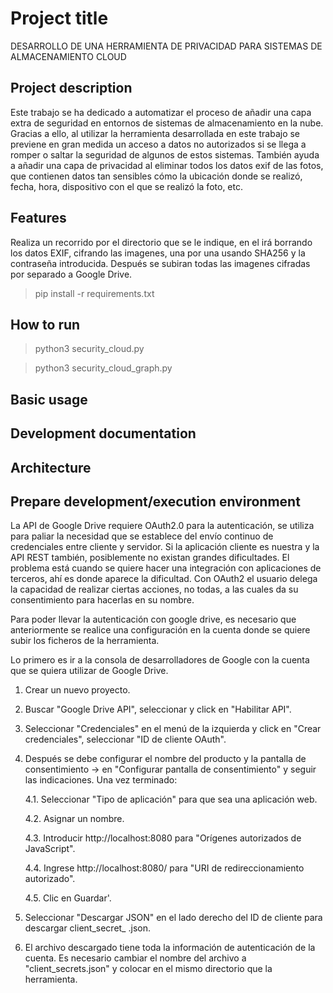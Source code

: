 # Project title
DESARROLLO DE UNA HERRAMIENTA DE PRIVACIDAD PARA SISTEMAS DE ALMACENAMIENTO CLOUD

## Project description

Este trabajo se ha dedicado a automatizar el proceso de añadir una capa extra de seguridad en entornos de sistemas de almacenamiento en la nube. Gracias a ello, al utilizar la herramienta desarrollada en este trabajo se previene en gran medida un acceso a datos no autorizados si se llega a romper o saltar la seguridad de algunos de estos sistemas. También ayuda a añadir una capa de privacidad al eliminar todos los datos exif de las fotos, que contienen datos tan sensibles cómo la ubicación donde se realizó, fecha, hora, dispositivo con el que se realizó la foto, etc.

## Features

Realiza un recorrido por el directorio que se le indique, en el irá borrando los datos EXIF, cifrando las imagenes, una por una usando SHA256 y la contraseña introducida. Después se subiran todas las imagenes cifradas por separado a Google Drive.

> pip install -r requirements.txt

## How to run

> python3 security_cloud.py

> python3 security_cloud_graph.py


## Basic usage

## Development documentation

## Architecture


## Prepare development/execution environment
La API de Google Drive requiere OAuth2.0 para la autenticación, se utiliza para paliar la necesidad que se establece del envío continuo de credenciales entre cliente y servidor. Si la aplicación cliente es nuestra y la API REST también, posiblemente no existan grandes dificultades. El problema está cuando se quiere hacer una integración con aplicaciones de terceros, ahí es donde aparece la dificultad. Con OAuth2 el usuario delega la capacidad de realizar ciertas acciones, no todas, a las cuales da su consentimiento para hacerlas en su nombre.

Para poder llevar la autenticación con google drive, es necesario que anteriormente se realice una configuración en la cuenta donde se quiere subir los ficheros de la herramienta.

Lo primero es ir a la consola de desarrolladores de Google con la cuenta que se quiera utilizar de Google Drive. 

1.	Crear un nuevo proyecto.

2.	Buscar "Google Drive API", seleccionar y click en "Habilitar API".

3.	Seleccionar "Credenciales" en el menú de la izquierda y click en "Crear credenciales", seleccionar "ID de cliente OAuth".

4.	Después se debe configurar el nombre del producto y la pantalla de consentimiento -> en "Configurar pantalla de consentimiento" y seguir las indicaciones. Una vez terminado:

       4.1.	Seleccionar "Tipo de aplicación" para que sea una aplicación web.
  
       4.2.	Asignar un nombre.
  
       4.3.	Introducir http://localhost:8080 para "Orígenes autorizados de JavaScript".
  
       4.4.	Ingrese http://localhost:8080/ para "URI de redireccionamiento autorizado".
  
       4.5.	Clic en Guardar'.

5.	Seleccionar "Descargar JSON" en el lado derecho del ID de cliente para descargar client_secret_ <ID largo> .json.

6.	El archivo descargado tiene toda la información de autenticación de la cuenta. Es necesario cambiar el nombre del archivo a "client_secrets.json" y colocar en el mismo directorio que la herramienta.

